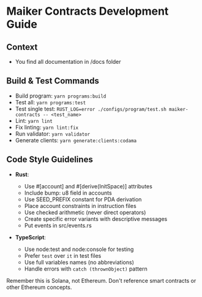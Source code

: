 # Maiker Contracts Development Guide

## Context
- You find all documentation in /docs folder

## Build & Test Commands
- Build program: `yarn programs:build`
- Test all: `yarn programs:test`
- Test single test: `RUST_LOG=error ./configs/program/test.sh maiker-contracts -- <test_name>`
- Lint: `yarn lint`
- Fix linting: `yarn lint:fix`
- Run validator: `yarn validator`
- Generate clients: `yarn generate:clients:codama`

## Code Style Guidelines
- **Rust**:
  - Use #[account] and #[derive(InitSpace)] attributes
  - Include bump: u8 field in accounts
  - Use SEED_PREFIX constant for PDA derivation
  - Place account constraints in instruction files
  - Use checked arithmetic (never direct operators)
  - Create specific error variants with descriptive messages
  - Put events in src/events.rs

- **TypeScript**:
  - Use node:test and node:console for testing
  - Prefer `test` over `it` in test files
  - Use full variables names (no abbreviations)
  - Handle errors with `catch (thrownObject)` pattern

Remember this is Solana, not Ethereum. Don't reference smart contracts or other Ethereum concepts.